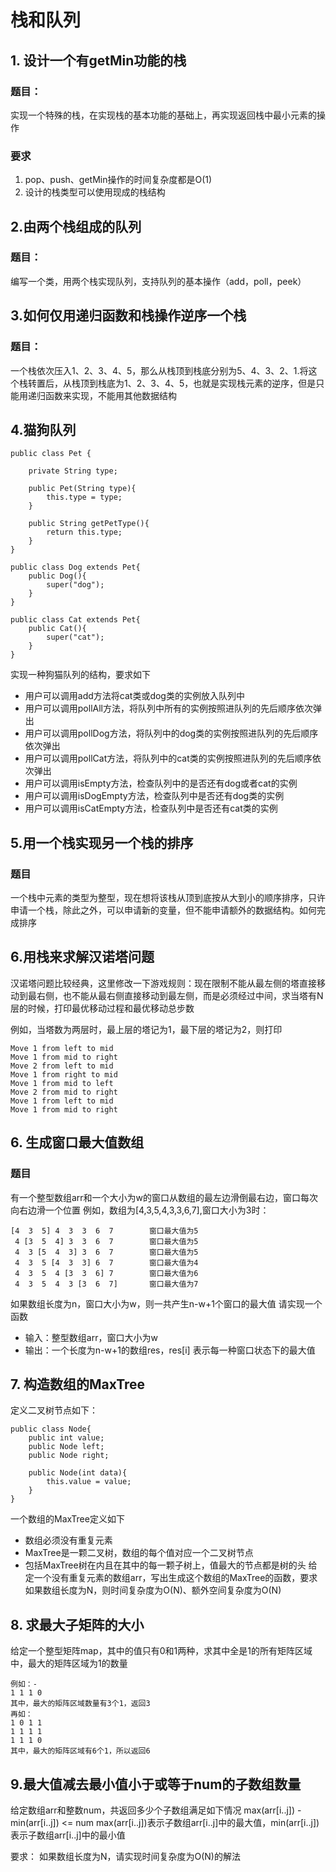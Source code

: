 # 栈和队列

## 1. 设计一个有getMin功能的栈
### 题目：
实现一个特殊的栈，在实现栈的基本功能的基础上，再实现返回栈中最小元素的操作
### 要求
1. pop、push、getMin操作的时间复杂度都是O(1)
2. 设计的栈类型可以使用现成的栈结构


## 2.由两个栈组成的队列
### 题目：
编写一个类，用两个栈实现队列，支持队列的基本操作（add，poll，peek）


## 3.如何仅用递归函数和栈操作逆序一个栈
### 题目：
一个栈依次压入1、2、3、4、5，那么从栈顶到栈底分别为5、4、3、2、1.将这个栈转置后，从栈顶到栈底为1、2、3、4、5，也就是实现栈元素的逆序，但是只能用递归函数来实现，不能用其他数据结构


## 4.猫狗队列

    public class Pet {

        private String type;

        public Pet(String type){
            this.type = type;
        }

        public String getPetType(){
            return this.type;
        }
    }

    public class Dog extends Pet{
        public Dog(){
            super("dog");
        }
    }

    public class Cat extends Pet{
        public Cat(){
            super("cat");
        }
    }
    
 实现一种狗猫队列的结构，要求如下
 - 用户可以调用add方法将cat类或dog类的实例放入队列中
 - 用户可以调用pollAll方法，将队列中所有的实例按照进队列的先后顺序依次弹出
 - 用户可以调用pollDog方法，将队列中的dog类的实例按照进队列的先后顺序依次弹出
 - 用户可以调用pollCat方法，将队列中的cat类的实例按照进队列的先后顺序依次弹出
 - 用户可以调用isEmpty方法，检查队列中的是否还有dog或者cat的实例
 - 用户可以调用isDogEmpty方法，检查队列中是否还有dog类的实例
 - 用户可以调用isCatEmpty方法，检查队列中是否还有cat类的实例
 
 ## 5.用一个栈实现另一个栈的排序
 ### 题目
 一个栈中元素的类型为整型，现在想将该栈从顶到底按从大到小的顺序排序，只许申请一个栈，除此之外，可以申请新的变量，但不能申请额外的数据结构。如何完成排序
 
 ## 6.用栈来求解汉诺塔问题
 汉诺塔问题比较经典，这里修改一下游戏规则：现在限制不能从最左侧的塔直接移动到最右侧，也不能从最右侧直接移动到最左侧，而是必须经过中间，求当塔有N层的时候，打印最优移动过程和最优移动总步数
 
 例如，当塔数为两层时，最上层的塔记为1，最下层的塔记为2，则打印
    
    Move 1 from left to mid
    Move 1 from mid to right
    Move 2 from left to mid
    Move 1 from right to mid
    Move 1 from mid to left
    Move 2 from mid to right
    Move 1 from left to mid
    Move 1 from mid to right
 
 
 ## 6. 生成窗口最大值数组
 ### 题目
 有一个整型数组arr和一个大小为w的窗口从数组的最左边滑倒最右边，窗口每次向右边滑一个位置
 例如，数组为[4,3,5,4,3,3,6,7],窗口大小为3时：
   
    [4  3  5] 4  3  3  6  7        窗口最大值为5
     4 [3  5  4] 3  3  6  7        窗口最大值为5
     4  3 [5  4  3] 3  6  7        窗口最大值为5
     4  3  5 [4  3  3] 6  7        窗口最大值为4
     4  3  5  4 [3  3  6] 7        窗口最大值为6
     4  3  5  4  3 [3  6  7]       窗口最大值为7
 如果数组长度为n，窗口大小为w，则一共产生n-w+1个窗口的最大值
 请实现一个函数
 - 输入：整型数组arr，窗口大小为w
 - 输出：一个长度为n-w+1的数组res，res[i] 表示每一种窗口状态下的最大值
 
 ## 7. 构造数组的MaxTree
 
定义二叉树节点如下：
    
    public class Node{
        public int value;
        public Node left;
        public Node right;
        
        public Node(int data){
            this.value = value;
        }
    }
 一个数组的MaxTree定义如下
  - 数组必须没有重复元素
  - MaxTree是一颗二叉树，数组的每个值对应一个二叉树节点
  - 包括MaxTree树在内且在其中的每一颗子树上，值最大的节点都是树的头
 给定一个没有重复元素的数组arr，写出生成这个数组的MaxTree的函数，要求如果数组长度为N，则时间复杂度为O(N)、额外空间复杂度为O(N)
 
 ## 8. 求最大子矩阵的大小
 给定一个整型矩阵map，其中的值只有0和1两种，求其中全是1的所有矩阵区域中，最大的矩阵区域为1的数量
 
    例如：-
    1 1 1 0
    其中，最大的矩阵区域数量有3个1，返回3
    再如：
    1 0 1 1
    1 1 1 1
    1 1 1 0
    其中，最大的矩阵区域有6个1，所以返回6
    
 ## 9.最大值减去最小值小于或等于num的子数组数量
 给定数组arr和整数num，共返回多少个子数组满足如下情况
 max(arr[i..j]) - min(arr[i..j]) <= num
 max(arr[i..j])表示子数组arr[i..j]中的最大值，min(arr[i..j])表示子数组arr[i..j]中的最小值
 
 要求：
 如果数组长度为N，请实现时间复杂度为O(N)的解法